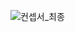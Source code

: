 ![컨셉서_최종](https://github.com/sangheende/pascucci/assets/148173245/71e82d7b-ad42-4f25-9b23-720a51f66625)

